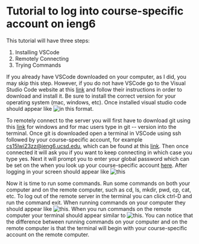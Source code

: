 # Tutorial to log into course-specific account on ieng6
This tutorial will have three steps:
  1. Installing VSCode
  2. Remotely Connecting
  3. Trying Commands

If you already have VSCode downloaded on your computer, as I did, you may skip this step. However, if you do not have VSCode go to the Visual Studio Code website at this [link]( https://code.visualstudio.com/) and follow their instructions in order to download and install it. Be sure to install the correct version for your operating system (mac, windows, etc). Once installed visual studio code should appear like ![in this format](https://user-images.githubusercontent.com/122580017/212500609-3b42d5d6-7967-47a0-981c-92cba7ddca09.png).


To remotely connect to the server you will first have to download git using this [link](https://gitforwindows.org/) for windows and for mac users type in git -- version into the terminal. Once git is downloaded open a terminal in VSCode using ssh followed by your course-specific account, for example cs15lwi23zz@ieng6.ucsd.edu, which can be found at this [link](https://sdacs.ucsd.edu/~icc/index.php). Then once connected it will ask you if you want to keep connecting in which case you type yes. Next it will prompt you to enter your global password which can be set on the when you look up your course-specific account [here](https://sdacs.ucsd.edu/~icc/index.php). After logging in your screen should appear like ![this](https://user-images.githubusercontent.com/122580017/212500822-a813c513-5439-4332-ac07-95b6c2f06f33.png)


Now it is time to run some commands. Run some commands on both your computer and on the remote computer, such as cd, ls, mkdir, pwd, cp, cat, etc. To log out of the remote server in the terminal you can click ctrl-D and run the command exit. When running commands on your computer they should appear like ![this](https://user-images.githubusercontent.com/122580017/212500874-77217f88-9541-4f7d-a2ac-a42b78fd9ea7.png). When you run commands on the remote computer your terminal should appear similar to ![this](https://user-images.githubusercontent.com/122580017/212500881-48d7a180-8cbe-4291-a7c4-e3bc9072255f.png). You can notice that the difference between running commands on your computer and on the remote computer is that the terminal will begin with your course-specific account on the remote computer. 


